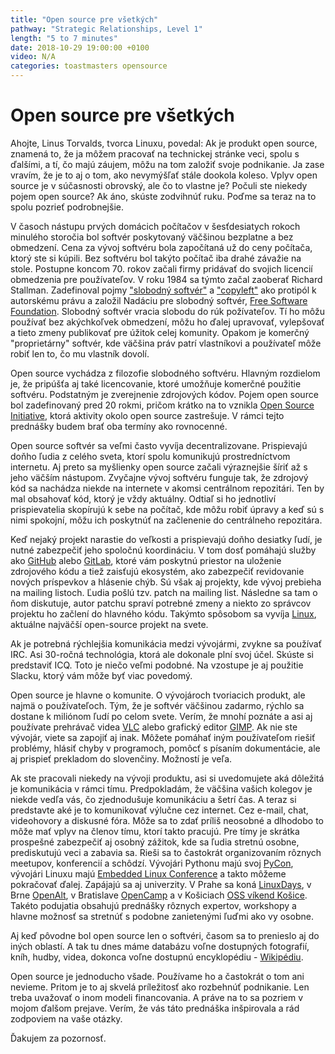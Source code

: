 ```yaml
---
title: "Open source pre všetkých"
pathway: "Strategic Relationships, Level 1"
length: "5 to 7 minutes"
date: 2018-10-29 19:00:00 +0100
video: N/A
categories: toastmasters opensource
---
```


# Open source pre všetkých
Ahojte,
Linus Torvalds, tvorca Linuxu, povedal: Ak je produkt open source, znamená to, že ja môžem pracovať na technickej stránke veci, spolu s ďalšími, a tí, čo majú záujem, môžu na tom založiť svoje podnikanie. Ja zase vravím, že je to aj o tom, ako nevymýšľať stále dookola koleso. Vplyv open source je v súčasnosti obrovský, ale čo to vlastne je? Počuli ste niekedy pojem open source? Ak áno, skúste zodvihnúť ruku. Poďme sa teraz na to spolu pozrieť podrobnejšie.

V časoch nástupu prvých domácich počítačov v šesťdesiatych rokoch minulého storočia bol softvér poskytovaný väčšinou bezplatne a bez obmedzení. Cena za vývoj softvéru bola započítaná už do ceny počítača, ktorý ste si kúpili. Bez softvéru bol takýto počítač iba drahé závažie na stole. Postupne koncom 70. rokov začali firmy pridávať do svojich licencií obmedzenia pre používateľov. V roku 1984 sa týmto začal zaoberať Richard Stallman. Zadefinoval pojmy ["slobodný softvér"][gnu-philosophy] a ["copyleft"][copyleft] ako protipól k autorskému právu a založil Nadáciu pre slobodný softvér, [Free Software Foundation][free-software-foundation]. Slobodný softvér vracia slobodu do rúk požívateľov. Tí ho môžu používať bez akýchkoľvek obmedzení, môžu ho ďalej upravovať, vylepšovať a tieto zmeny publikovať pre úžitok celej komunity. Opakom je komerčný "proprietárny" softvér, kde väčšina práv patrí vlastníkovi a používateľ môže robiť len to, čo mu vlastník dovolí.

Open source vychádza z filozofie slobodného softvéru. Hlavným rozdielom je, že pripúšťa aj také licencovanie, ktoré umožňuje komerčné použitie softvéru. Podstatným je zverejnenie zdrojových kódov. Pojem open source bol zadefinovaný pred 20 rokmi, pričom krátko na to vznikla [Open Source Initiative][open-source-initiative], ktorá aktivity okolo open source zastrešuje. V rámci tejto prednášky budem brať oba termíny ako rovnocenné.

Open source softvér sa veľmi často vyvíja decentralizovane. Prispievajú doňho ľudia z celého sveta, ktorí spolu komunikujú prostredníctvom internetu. Aj preto sa myšlienky open source začali výraznejšie šíriť až s jeho väčším nástupom. Zvyčajne vývoj softvéru funguje tak, že zdrojový kód sa nachádza niekde na internete v akomsi centrálnom repozitári. Ten by mal obsahovať kód, ktorý je vždy aktuálny. Odtiaľ si ho jednotliví prispievatelia skopírujú k sebe na počítač, kde môžu robiť úpravy a keď sú s nimi spokojní, môžu ich poskytnúť na začlenenie do centrálneho repozitára.

Keď nejaký projekt narastie do veľkosti a prispievajú doňho desiatky ľudí, je nutné zabezpečiť jeho spoločnú koordináciu. V tom dosť pomáhajú služby ako [GitHub][github] alebo [GitLab][gitlab], ktoré vám poskytnú priestor na uloženie zdrojového kódu a tiež zaisťujú ekosystém, ako zabezpečiť revidovanie nových príspevkov a hlásenie chýb. Sú však aj projekty, kde vývoj prebieha na mailing listoch. Ľudia pošlú tzv. patch na mailing list. Následne sa tam o ňom diskutuje, autor patchu spraví potrebné zmeny a niekto zo správcov projektu ho začlení do hlavného kódu. Takýmto spôsobom sa vyvíja [Linux][linux], aktuálne najväčší open-source projekt na svete.

Ak je potrebná rýchlejšia komunikácia medzi vývojármi, zvykne sa používať IRC. Asi 30-ročná technológia, ktorá ale dokonale plní svoj účel. Skúste si predstaviť ICQ. Toto je niečo veľmi podobné. Na vzostupe je aj použitie Slacku, ktorý vám môže byť viac povedomý.

Open source je hlavne o komunite. O vývojároch tvoriacich produkt, ale najmä o používateľoch. Tým, že je softvér väčšinou zadarmo, rýchlo sa dostane k miliónom ľudí po celom svete. Verím, že mnohí poznáte a asi aj používate prehrávač videa [VLC][vlc] alebo grafický editor [GIMP][gimp]. Ak nie ste vývojár, viete sa zapojiť aj inak. Môžete pomáhať iným používateľom riešiť problémy, hlásiť chyby v programoch, pomôcť s písaním dokumentácie, ale aj prispieť prekladom do slovenčiny. Možností je veľa.

Ak ste pracovali niekedy na vývoji produktu, asi si uvedomujete aká dôležitá je komunikácia v rámci tímu. Predpokladám, že väčšina vašich kolegov je niekde vedľa vás, čo zjednodušuje komunikáciu a šetrí čas. A teraz si predstavte aké je to komunikovať výlučne cez internet. Cez e-mail, chat, videohovory a diskusné fóra. Môže sa to zdať príliš neosobné a dlhodobo to môže mať vplyv na členov tímu, ktorí takto pracujú. Pre tímy je skrátka prospešné zabezpečiť aj osobný zážitok, kde sa ľudia stretnú osobne, prediskutujú veci a zabavia sa. Rieši sa to častokrát organizovaním rôznych meetupov, konferencií a schôdzí. Vývojári Pythonu majú svoj [PyCon][pycon], vývojári Linuxu majú [Embedded Linux Conference][embedded-linux-conf] a takto môžeme pokračovať ďalej. Zapájajú sa aj univerzity. V Prahe sa koná [LinuxDays][linuxdays], v Brne [OpenAlt], v Bratislave [OpenCamp][opencamp] a v Košiciach [OSS víkend Košice][oss-vikend-ke]. Takéto podujatia obsahujú prednášky rôznych expertov, workshopy a hlavne možnosť sa stretnúť s podobne zanietenými ľuďmi ako vy osobne.

Aj keď pôvodne bol open source len o softvéri, časom sa to prenieslo aj do iných oblastí. A tak tu dnes máme databázu voľne dostupných fotografií, kníh, hudby, videa, dokonca voľne dostupnú encyklopédiu - [Wikipédiu][wikipedia].

Open source je jednoducho všade. Používame ho a častokrát o tom ani nevieme. Pritom je to aj skvelá príležitosť ako rozbehnúť podnikanie. Len treba uvažovať o inom modeli financovania. A práve na to sa pozriem v mojom ďalšom prejave. Verím, že vás táto prednáška inšpirovala a rád zodpoviem na vaše otázky.

Ďakujem za pozornosť.

[//]: # (Used references)
[gnu-philosophy]: https://www.gnu.org/philosophy/free-sw.sk.html
[free-software-foundation]: https://www.fsf.org/
[copyleft]: https://www.gnu.org/licenses/copyleft.html
[open-source-initiative]: https://opensource.org/
[github]: https://github.com/
[gitlab]: https://about.gitlab.com/
[linux]: https://www.linux.org/
[vlc]: https://www.videolan.org/index.sk.html
[gimp]: https://www.gimp.org/
[pycon]: https://2018.pycon.sk/en/index.html
[embedded-linux-conf]: http://www.embeddedlinuxconference.com/
[linuxdays]: https://www.linuxdays.cz/2018/
[openalt]: https://openalt.cz/2018/
[opencamp]: https://opencamp.sk/
[oss-vikend-ke]: http://ossvikend.sk/
[wikipedia]: https://sk.wikipedia.org/wiki/Hlavn%C3%A1_str%C3%A1nka
